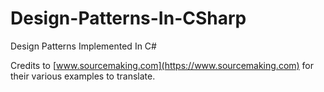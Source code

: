 # Design-Patterns-In-CSharp
Design Patterns Implemented In C#

Credits to [www.sourcemaking.com](https://www.sourcemaking.com) for their various examples to translate.
